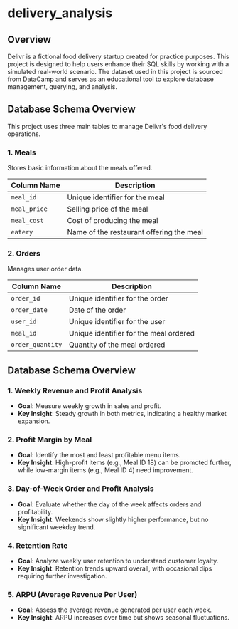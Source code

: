 # delivery_analysis

## Overview

Delivr is a fictional food delivery startup created for practice purposes. This project is designed to help users enhance their SQL skills by working with a simulated real-world scenario. The dataset used in this project is sourced from DataCamp and serves as an educational tool to explore database management, querying, and analysis.

## Database Schema Overview

This project uses three main tables to manage Delivr's food delivery operations.

### 1. Meals
Stores basic information about the meals offered.

| Column Name   | Description                   |
|---------------|-------------------------------|
| `meal_id`     | Unique identifier for the meal |
| `meal_price`  | Selling price of the meal      |
| `meal_cost`   | Cost of producing the meal     |
| `eatery`      | Name of the restaurant offering the meal |


### 2. Orders
Manages user order data.

| Column Name       | Description                     |
|-------------------|---------------------------------|
| `order_id`        | Unique identifier for the order |
| `order_date`      | Date of the order               |
| `user_id`         | Unique identifier for the user  |
| `meal_id`         | Unique identifier for the meal ordered |
| `order_quantity`  | Quantity of the meal ordered    |

## Database Schema Overview

### 1. **Weekly Revenue and Profit Analysis**
- **Goal**: Measure weekly growth in sales and profit.
- **Key Insight**: Steady growth in both metrics, indicating a healthy market expansion.

### 2. **Profit Margin by Meal**
- **Goal**: Identify the most and least profitable menu items.
- **Key Insight**: High-profit items (e.g., Meal ID 18) can be promoted further, while low-margin items (e.g., Meal ID 4) need improvement.

### 3. **Day-of-Week Order and Profit Analysis**
- **Goal**: Evaluate whether the day of the week affects orders and profitability.
- **Key Insight**: Weekends show slightly higher performance, but no significant weekday trend.

### 4. **Retention Rate**
- **Goal**: Analyze weekly user retention to understand customer loyalty.
- **Key Insight**: Retention trends upward overall, with occasional dips requiring further investigation.

### 5. **ARPU (Average Revenue Per User)**
- **Goal**: Assess the average revenue generated per user each week.
- **Key Insight**: ARPU increases over time but shows seasonal fluctuations.
